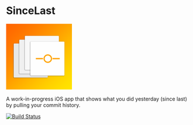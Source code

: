 # SinceLast

![App Icon](https://github.com/JamesKuang/SinceLast/blob/master/SinceLast/Assets.xcassets/AppIcon.appiconset/Icon-60%403x.png)

A work-in-progress iOS app that shows what you did yesterday (since last) by pulling your commit history.

[![Build Status](https://travis-ci.org/JamesKuang/SinceLast.svg?branch=master)](https://travis-ci.org/JamesKuang/SinceLast)
